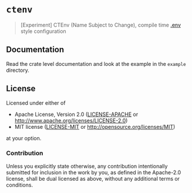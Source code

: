 # `ctenv`

> [Experiment] CTEnv (Name Subject to Change), compile time [.env] style
> configuration

[.env]: https://crates.io/crates/dotenv

## Documentation

Read the crate level documentation and look at the example in the `example`
directory.

## License

Licensed under either of

- Apache License, Version 2.0 ([LICENSE-APACHE](LICENSE-APACHE) or
  http://www.apache.org/licenses/LICENSE-2.0)
- MIT license ([LICENSE-MIT](LICENSE-MIT) or http://opensource.org/licenses/MIT)

at your option.

### Contribution

Unless you explicitly state otherwise, any contribution intentionally submitted
for inclusion in the work by you, as defined in the Apache-2.0 license, shall be
dual licensed as above, without any additional terms or conditions.
